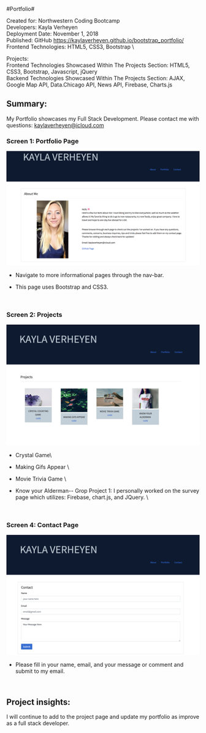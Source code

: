 #Portfolio#

Created for: Northwestern Coding Bootcamp \
Developers: Kayla Verheyen \
Deployment Date:  November 1, 2018 \
Published: GitHub  https://kaylaverheyen.github.io/bootstrap_portfolio/ \
Frontend Technologies: HTML5, CSS3, Bootstrap \

Projects: \
Frontend Technologies Showcased Within The Projects Section: HTML5, CSS3, Bootstrap, Javascript, jQuery \
Backend Technologies Showcased Within The Projects Section: AJAX, Google Map API, Data.Chicago API, News API, Firebase, Charts.js 

## Summary: 
My Portfolio showcases my Full Stack Development. Please contact me with questions: kaylaverheyen@icloud.com

### Screen 1: Portfolio Page 

![information page](assets/images/SS-portfolio.png)

* Navigate to more informational pages through the nav-bar.

* This page uses Bootstrap and CSS3.

</br>

### Screen 2: Projects

![projects image](assets/images/SS-projects.png)

* Crystal Game\

* Making Gifs Appear \

* Movie Trivia Game \

* Know your Alderman-- Grop Project 1: I personally worked on the survey page which utilizes: Firebase, chart.js, and JQuery. \

</br>


### Screen 4: Contact Page

![Contact Page](assets/images/SS-contact.png)

* Please fill in your name, email, and your message or comment and submit to my email.

</br>

## Project insights:
I will continue to add to the project page and update my portfolio as improve as a full stack developer. 
